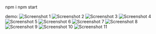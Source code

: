npm i
npm start

demo:
![Screenshot 1](./demo/1.png)
![Screenshot 2](./demo/2.png)
![Screenshot 3](./demo/3.png)
![Screenshot 4](./demo/4.png)
![Screenshot 5](./demo/5.png)
![Screenshot 6](./demo/6.png)
![Screenshot 7](./demo/7.png)
![Screenshot 8](./demo/8.png)
![Screenshot 9](./demo/9.png)
![Screenshot 10](./demo/10.png)
![Screenshot 11](./demo/11.png)
